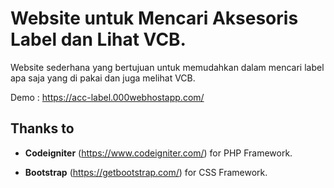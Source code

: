 
# Website untuk Mencari Aksesoris Label dan Lihat VCB.

Website sederhana yang bertujuan untuk memudahkan dalam mencari label apa saja yang di pakai dan juga melihat VCB.

Demo :
https://acc-label.000webhostapp.com/




## Thanks to

- **Codeigniter** (https://www.codeigniter.com/) for PHP Framework.

- **Bootstrap** (https://getbootstrap.com/) for CSS Framework.
